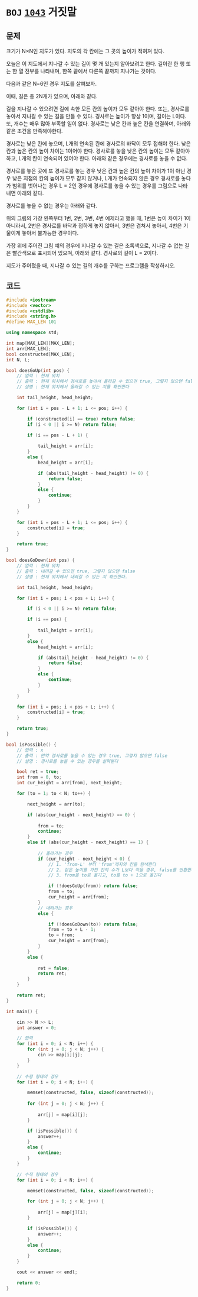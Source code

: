# `BOJ` [`1043`](https://www.acmicpc.net/problem/1043) 거짓말



## 문제
크기가 N×N인 지도가 있다. 지도의 각 칸에는 그 곳의 높이가 적혀져 있다. 

오늘은 이 지도에서 지나갈 수 있는 길이 몇 개 있는지 알아보려고 한다. 길이란 한 행 또는 한 열 전부를 나타내며, 한쪽 끝에서 다른쪽 끝까지 지나가는 것이다. 

다음과 같은 N=6인 경우 지도를 살펴보자.



이때, 길은 총 2N개가 있으며, 아래와 같다.



길을 지나갈 수 있으려면 길에 속한 모든 칸의 높이가 모두 같아야 한다. 또는, 경사로를 놓아서 지나갈 수 있는 길을 만들 수 있다. 경사로는 높이가 항상 1이며, 길이는 L이다. 또, 개수는 매우 많아 부족할 일이 없다. 경사로는 낮은 칸과 높은 칸을 연결하며, 아래와 같은 조건을 만족해야한다.

경사로는 낮은 칸에 놓으며, L개의 연속된 칸에 경사로의 바닥이 모두 접해야 한다.
낮은 칸과 높은 칸의 높이 차이는 1이어야 한다.
경사로를 놓을 낮은 칸의 높이는 모두 같아야 하고, L개의 칸이 연속되어 있어야 한다.
아래와 같은 경우에는 경사로를 놓을 수 없다.

경사로를 놓은 곳에 또 경사로를 놓는 경우
낮은 칸과 높은 칸의 높이 차이가 1이 아닌 경우
낮은 지점의 칸의 높이가 모두 같지 않거나, L개가 연속되지 않은 경우
경사로를 놓다가 범위를 벗어나는 경우
L = 2인 경우에 경사로를 놓을 수 있는 경우를 그림으로 나타내면 아래와 같다.



경사로를 놓을 수 없는 경우는 아래와 같다.



위의 그림의 가장 왼쪽부터 1번, 2번, 3번, 4번 예제라고 했을 때, 1번은 높이 차이가 1이 아니라서, 2번은 경사로를 바닥과 접하게 놓지 않아서, 3번은 겹쳐서 놓아서, 4번은 기울이게 놓아서 불가능한 경우이다.

가장 위에 주어진 그림 예의 경우에 지나갈 수 있는 길은 초록색으로, 지나갈 수 없는 길은 빨간색으로 표시되어 있으며, 아래와 같다. 경사로의 길이 L = 2이다.



지도가 주어졌을 때, 지나갈 수 있는 길의 개수를 구하는 프로그램을 작성하시오.


## 코드

```c++
#include <iostream>
#include <vector>
#include <cstdlib>
#include <string.h>
#define MAX_LEN 101

using namespace std;

int map[MAX_LEN][MAX_LEN];
int arr[MAX_LEN];
bool constructed[MAX_LEN];
int N, L;

bool doesGoUp(int pos) {
    // 입력 : 현재 위치
    // 출력 : 현재 위치에서 경사로를 놓아서 올라갈 수 있으면 true, 그렇지 않으면 false
    // 설명 : 현재 위치에서 올라갈 수 있는 지를 확인한다

    int tail_height, head_height;

    for (int i = pos - L + 1; i <= pos; i++) {

        if (constructed[i] == true) return false;
        if (i < 0 || i >= N) return false;

        if (i == pos - L + 1) {
            
            tail_height = arr[i];
        }
        else {
            head_height = arr[i];

            if (abs(tail_height - head_height) != 0) {
                return false;
            }
            else {
                continue;
            }
        }
    }

    for (int i = pos - L + 1; i <= pos; i++) {
        constructed[i] = true;
    }

    return true;
}

bool doesGoDown(int pos) {
    // 입력 : 현재 위치
    // 출력 : 내려갈 수 있으면 true, 그렇지 않으면 false
    // 설명 : 현재 위치에서 내려갈 수 있는 지 확인한다.

    int tail_height, head_height;

    for (int i = pos; i < pos + L; i++) {

        if (i < 0 || i >= N) return false;

        if (i == pos) {
            
            tail_height = arr[i];
        }
        else {
            head_height = arr[i];

            if (abs(tail_height - head_height) != 0) {
                return false;
            }
            else {
                continue;
            }
        }
    }

    for (int i = pos; i < pos + L; i++) {
        constructed[i] = true;
    }

    return true;
}

bool isPossible() {
    // 입력 : x
    // 출력 : 만약 경사로를 놓을 수 있는 경우 true, 그렇지 않으면 false
    // 설명 : 경사로를 놓을 수 있는 경우를 살펴본다

    bool ret = true;
    int from = 0, to;
    int cur_height = arr[from], next_height;

    for (to = 1; to < N; to++) {

        next_height = arr[to];

        if (abs(cur_height - next_height) == 0) {
            
            from = to;
            continue;
        }
        else if (abs(cur_height - next_height) == 1) {
            
            // 올라가는 경우
            if (cur_height - next_height < 0) {
                // 1. 'from-L' 부터 'from'까지의 칸을 탐색한다
                // 2. 같은 높이를 가진 칸의 수가 L보다 작을 경우, false를 반환한다
                // 3. from을 to로 옮기고, to를 to + 1으로 옮긴다

                if (!doesGoUp(from)) return false;
                from = to;
                cur_height = arr[from];
            }
            // 내려가는 경우 
            else {

                if (!doesGoDown(to)) return false;
                from = to + L - 1;
                to = from;
                cur_height = arr[from];
            }
        }
        else {
            
            ret = false;
            return ret;
        }
    }

    return ret;
}

int main() {

    cin >> N >> L;
    int answer = 0;

    // 입력 
    for (int i = 0; i < N; i++) {
        for (int j = 0; j < N; j++) {
            cin >> map[i][j];
        }
    }

    // 수평 형태의 경우
    for (int i = 0; i < N; i++) {

        memset(constructed, false, sizeof(constructed));
        
        for (int j = 0; j < N; j++) {
            
            arr[j] = map[i][j];
        }

        if (isPossible()) {
            answer++;
        }
        else {
            continue;
        }
    }

    // 수직 형태의 경우 
    for (int i = 0; i < N; i++) {

        memset(constructed, false, sizeof(constructed));

        for (int j = 0; j < N; j++) {
            
            arr[j] = map[j][i];
        }

        if (isPossible()) {
            answer++;
        }
        else {
            continue;
        }
    }

    cout << answer << endl;

    return 0;
}
```


